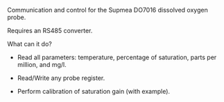 Communication and control for the Supmea DO7016 dissolved oxygen probe.

Requires an RS485 converter.

What can it do?

   - Read all parameters: temperature, percentage of saturation, parts per million, and mg/l.
       
   - Read/Write any probe register.

   - Perform calibration of saturation gain (with example).

